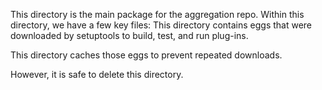 This directory is the main package for the aggregation repo. Within this directory, we have a few key files:
This directory contains eggs that were downloaded by setuptools to build, test, and run plug-ins.

This directory caches those eggs to prevent repeated downloads.

However, it is safe to delete this directory.

